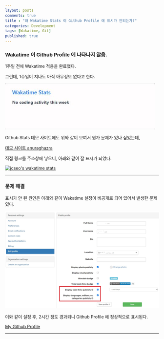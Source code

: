 ```yaml
---
layout: posts
comments: true
title : "왜 Wakatime Stats 이 Github Profile 에 표시가 안되는가?"
categories: Development
tags: [Wakatime, Git]
published: true
---
```


### Wakatime 이 Github Profile 에 나타나지 않음.
1주일 전에 Wakatime 적용을 완료했다.

그런데, 1주일이 지나도 아직 아무정보 없다고 한다.

![정보 없음.](/assets/images/2022-04-25/no_wakatime_info.jpg)

Github Stats 데모 사이트에도 위와 같이 보여서 뭔가 문제가 있나 싶었는데,

[데모 사이트 anuraghazra]('https://github.com/anuraghazra/github-readme-stats.git")


직접 링크를 주소창에 넣으니, 아래와 같이 잘 표시가 되었다.

[![jcseo's wakatime stats](https://github-readme-stats.vercel.app/api/wakatime?username=jcseo1028&theme=merko&show_icons=true&hide_border=true)](https://wakatime.com/@jcseo1028)

--- 

### 문제 해결

표시가 안 된 원인은 아래와 같이 Wakatime 설정이 비공개로 되어 있어서 발생한 문제였다.

![설정 방법](/assets/images/2022-04-25/config_wakatime_profile.jpg)

이와 같이 설정 후, 2시간 정도 경과되니 Github Profile 에 정상적으로 표시된다.

[My Github Profile](https://github.com/jcseo1028)

---

